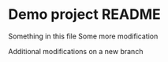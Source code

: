 # Demo project README

Something in this file
Some more modification

Additional modifications on a new branch